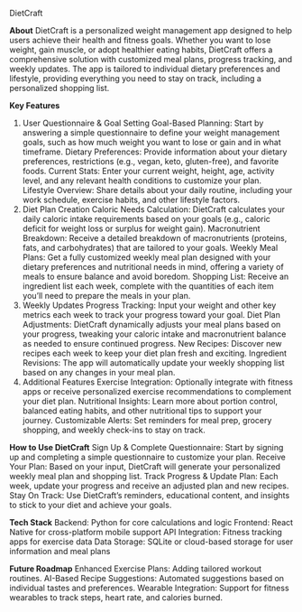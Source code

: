 DietCraft

**About**
DietCraft is a personalized weight management app designed to help users achieve their health and fitness goals. Whether you want to lose weight, gain muscle, or adopt healthier eating habits, DietCraft offers a comprehensive solution with customized meal plans, progress tracking, and weekly updates. The app is tailored to individual dietary preferences and lifestyle, providing everything you need to stay on track, including a personalized shopping list.

**Key Features**
1. User Questionnaire & Goal Setting
Goal-Based Planning: Start by answering a simple questionnaire to define your weight management goals, such as how much weight you want to lose or gain and in what timeframe.
Dietary Preferences: Provide information about your dietary preferences, restrictions (e.g., vegan, keto, gluten-free), and favorite foods.
Current Stats: Enter your current weight, height, age, activity level, and any relevant health conditions to customize your plan.
Lifestyle Overview: Share details about your daily routine, including your work schedule, exercise habits, and other lifestyle factors.
2. Diet Plan Creation
Caloric Needs Calculation: DietCraft calculates your daily caloric intake requirements based on your goals (e.g., caloric deficit for weight loss or surplus for weight gain).
Macronutrient Breakdown: Receive a detailed breakdown of macronutrients (proteins, fats, and carbohydrates) that are tailored to your goals.
Weekly Meal Plans: Get a fully customized weekly meal plan designed with your dietary preferences and nutritional needs in mind, offering a variety of meals to ensure balance and avoid boredom.
Shopping List: Receive an ingredient list each week, complete with the quantities of each item you’ll need to prepare the meals in your plan.
3. Weekly Updates
Progress Tracking: Input your weight and other key metrics each week to track your progress toward your goal.
Diet Plan Adjustments: DietCraft dynamically adjusts your meal plans based on your progress, tweaking your caloric intake and macronutrient balance as needed to ensure continued progress.
New Recipes: Discover new recipes each week to keep your diet plan fresh and exciting.
Ingredient Revisions: The app will automatically update your weekly shopping list based on any changes in your meal plan.
4. Additional Features
Exercise Integration: Optionally integrate with fitness apps or receive personalized exercise recommendations to complement your diet plan.
Nutritional Insights: Learn more about portion control, balanced eating habits, and other nutritional tips to support your journey.
Customizable Alerts: Set reminders for meal prep, grocery shopping, and weekly check-ins to stay on track.

**How to Use DietCraft**
Sign Up & Complete Questionnaire: Start by signing up and completing a simple questionnaire to customize your plan.
Receive Your Plan: Based on your input, DietCraft will generate your personalized weekly meal plan and shopping list.
Track Progress & Update Plan: Each week, update your progress and receive an adjusted plan and new recipes.
Stay On Track: Use DietCraft’s reminders, educational content, and insights to stick to your diet and achieve your goals.

**Tech Stack**
Backend: Python for core calculations and logic
Frontend: React Native for cross-platform mobile support
API Integration: Fitness tracking apps for exercise data
Data Storage: SQLite or cloud-based storage for user information and meal plans

**Future Roadmap**
Enhanced Exercise Plans: Adding tailored workout routines.
AI-Based Recipe Suggestions: Automated suggestions based on individual tastes and preferences.
Wearable Integration: Support for fitness wearables to track steps, heart rate, and calories burned.
